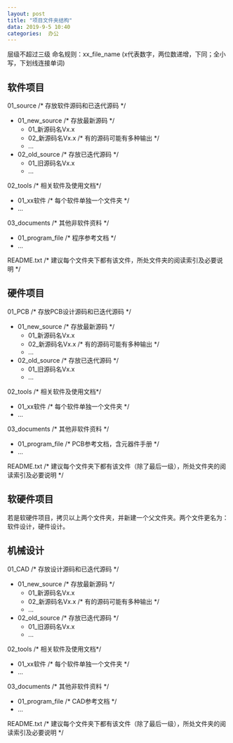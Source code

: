 ```yaml
---
layout: post
title: "项目文件夹结构"
data: 2019-9-5 10:40
categories:  办公
---
```


层级不超过三级
命名规则：xx_file_name  (x代表数字，两位数递增，下同；全小写，下划线连接单词)

<!--more-->
## 软件项目

01_source  /* 存放软件源码和已迭代源码 \*/
  * 01_new_source /* 存放最新源码 \*/
    *  01_新源码名Vx.x
    *  02_新源码名Vx.x  /* 有的源码可能有多种输出 \*/
    *  ...
  * 02_old_source  /* 存放已迭代源码 \*/
    *   01_旧源码名Vx.x
    *   ...

02_tools  /* 相关软件及使用文档\*/
  * 01_xx软件  /* 每个软件单独一个文件夹 \*/
  * ...

03_documents /* 其他非软件资料 \*/
  * 01_program_file  /*  程序参考文档 \*/
  * ...

README.txt  /* 建议每个文件夹下都有该文件，所处文件夹的阅读索引及必要说明 \*/

## 硬件项目

01_PCB /* 存放PCB设计源码和已迭代源码 \*/
  * 01_new_source /* 存放最新源码 \*/
    *  01_新源码名Vx.x
    *  02_新源码名Vx.x  /* 有的源码可能有多种输出 \*/
    *  ...
  * 02_old_source  /* 存放已迭代源码 \*/
    *   01_旧源码名Vx.x
    *   ...

02_tools  /* 相关软件及使用文档\*/
  * 01_xx软件  /* 每个软件单独一个文件夹 \*/
  * ...

03_documents /* 其他非软件资料 \*/
  * 01_program_file  /*  PCB参考文档，含元器件手册 \*/
  * ...

README.txt  /* 建议每个文件夹下都有该文件（除了最后一级），所处文件夹的阅读索引及必要说明 \*/


## 软硬件项目

若是软硬件项目，拷贝以上两个文件夹，并新建一个父文件夹。两个文件更名为：软件设计，硬件设计。

## 机械设计

01_CAD /* 存放设计源码和已迭代源码 \*/
  * 01_new_source /* 存放最新源码 \*/
    *  01_新源码名Vx.x
    *  02_新源码名Vx.x  /* 有的源码可能有多种输出 \*/
    *  ...
  * 02_old_source  /* 存放已迭代源码 \*/
    *   01_旧源码名Vx.x
    *   ...

02_tools  /* 相关软件及使用文档\*/
  * 01_xx软件  /* 每个软件单独一个文件夹 \*/
  * ...

03_documents /* 其他非软件资料 \*/
  * 01_program_file  /*  CAD参考文档  \*/
  * ...

README.txt  /* 建议每个文件夹下都有该文件（除了最后一级），所处文件夹的阅读索引及必要说明 \*/
